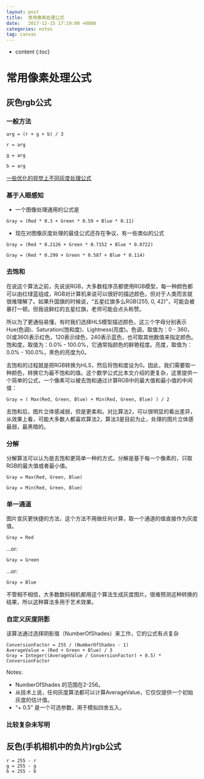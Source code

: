 ```yaml
---
layout: post
title:  常用像素处理公式
date:   2017-12-15 17:19:00 +0800
categories: notes
tag: canvas
---
```


* content
{:toc}


# 常用像素处理公式
## 灰色rgb公式
### 一般方法
```
arg = (r + g + b) / 3

r = arg

g = arg

b = arg
```
[一些优化的视觉上不同灰度处理公式](http://www.tannerhelland.com/3643/grayscale-image-algorithm-vb6/)

### 基于人眼感知
- 一个图像处理通用的公式是
```
Gray = (Red * 0.3 + Green * 0.59 + Blue * 0.11)
```
- 现在对图像灰度处理的最佳公式还存在争议，有一些类似的公式
```
Gray = (Red * 0.2126 + Green * 0.7152 + Blue * 0.0722)
 
Gray = (Red * 0.299 + Green * 0.587 + Blue * 0.114)
```
### 去饱和
在说这个算法之前，先说说RGB，大多数程序员都使用RGB模型，每一种颜色都可以由红绿蓝组成，RGB对计算机来说可以很好的描述颜色，但对于人类而言就很难理解了。如果升国旗的时候说，“五星红旗多么RGB(255, 0, 42)”，可能会被暴打一顿。但我说鲜红的五星红旗，老师可能会点头称赞。

所以为了更通俗易懂，有时我们选择HLS模型描述颜色，这三个字母分别表示Hue(色调)、Saturation(饱和度)、Lightness(亮度)。色调，取值为：0 - 360，0(或360)表示红色，120表示绿色，240表示蓝色，也可取其他数值来指定颜色。饱和度，取值为：0.0% - 100.0%，它通常指颜色的鲜艳程度。亮度，取值为：0.0% - 100.0%，黑色的亮度为0。

去饱和的过程就是把RGB转换为HLS，然后将饱和度设为0。因此，我们需要取一种颜色，转换它为最不饱和的值。这个数学公式比本文介绍的更复杂，这里提供一个简单的公式，一个像素可以被去饱和通过计算RGB中的最大值和最小值的中间值：
```
Gray = ( Max(Red, Green, Blue) + Min(Red, Green, Blue) ) / 2
```
去饱和后，图片立体感减弱，但是更柔和。对比算法2，可以很明显的看出差异，从效果上看，可能大多数人都喜欢算法2，算法3是目前为止，处理的图片立体感最弱，最黑暗的。

### 分解
分解算法可以认为是去饱和更简单一种的方式。分解是基于每一个像素的，只取RGB的最大值或者最小值。
```
Gray = Max(Red, Green, Blue)

Gray = Min(Red, Green, Blue)
```
### 单一通道
图片变灰更快捷的方法，这个方法不用做任何计算，取一个通道的值直接作为灰度值。
```
Gray = Red
```
…or:
```
Gray = Green
```
…or:
```
Gray = Blue
```
不管相不相信，大多数数码相机都用这个算法生成灰度图片。很难预测这种转换的结果，所以这种算法多用于艺术效果。
### 自定义灰度阴影

该算法通过选择阴影值（NumberOfShades）来工作，它的公式有点复杂
```
ConversionFactor = 255 / (NumberOfShades - 1)
AverageValue = (Red + Green + Blue) / 3
Gray = Integer((AverageValue / ConversionFactor) + 0.5) * ConversionFactor
```
Notes:
- NumberOfShades 的范围在2-256。
- 从技术上说，任何灰度算法都可以计算AverageValue，它仅仅提供一个初始灰度的估计值。
- “+ 0.5” 是一个可选参数，用于模拟四舍五入。

 ### 比较复杂未写明
 
## 反色(手机相机中的负片)rgb公式
```
r = 255 - r
g = 255 - g
b = 255 - b
```
